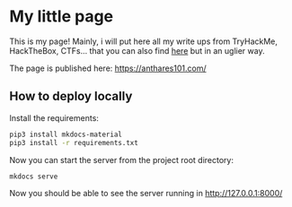 # My little page

This is my page! Mainly, i will put here all my write ups from TryHackMe, HackTheBox, CTFs... that you can also find [here](https://github.com/anthares101/write-ups) but in an uglier way.

The page is published here: https://anthares101.com/

## How to deploy locally

Install the requirements:
```bash
pip3 install mkdocs-material
pip3 install -r requirements.txt
```

Now you can start the server from the project root directory:
```bash
mkdocs serve
```
Now you should be able to see the server running in http://127.0.0.1:8000/
